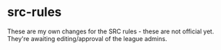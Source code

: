# src-rules
These are my own changes for the SRC rules - these are not official yet. They're awaiting editing/approval of the league admins.
